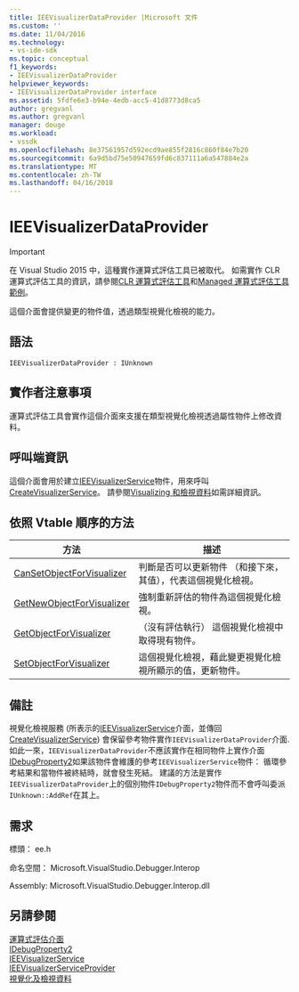 ```yaml
---
title: IEEVisualizerDataProvider |Microsoft 文件
ms.custom: ''
ms.date: 11/04/2016
ms.technology:
- vs-ide-sdk
ms.topic: conceptual
f1_keywords:
- IEEVisualizerDataProvider
helpviewer_keywords:
- IEEVisualizerDataProvider interface
ms.assetid: 5fdfe6e3-b94e-4edb-acc5-41d8773d8ca5
author: gregvanl
ms.author: gregvanl
manager: douge
ms.workload:
- vssdk
ms.openlocfilehash: 8e37561957d592ecd9ae855f2816c860f84e7b20
ms.sourcegitcommit: 6a9d5bd75e50947659fd6c837111a6a547884e2a
ms.translationtype: MT
ms.contentlocale: zh-TW
ms.lasthandoff: 04/16/2018
---
```

# <a name="ieevisualizerdataprovider"></a>IEEVisualizerDataProvider
> [!IMPORTANT]
>  在 Visual Studio 2015 中，這種實作運算式評估工具已被取代。 如需實作 CLR 運算式評估工具的資訊，請參閱[CLR 運算式評估工具](https://github.com/Microsoft/ConcordExtensibilitySamples/wiki/CLR-Expression-Evaluators)和[Managed 運算式評估工具範例](https://github.com/Microsoft/ConcordExtensibilitySamples/wiki/Managed-Expression-Evaluator-Sample)。  
  
 這個介面會提供變更的物件值，透過類型視覺化檢視的能力。  
  
## <a name="syntax"></a>語法  
  
```  
IEEVisualizerDataProvider : IUnknown  
```  
  
## <a name="notes-for-implementers"></a>實作者注意事項  
 運算式評估工具會實作這個介面來支援在類型視覺化檢視透過屬性物件上修改資料。  
  
## <a name="notes-for-callers"></a>呼叫端資訊  
 這個介面會用於建立[IEEVisualizerService](../../../extensibility/debugger/reference/ieevisualizerservice.md)物件，用來呼叫[CreateVisualizerService](../../../extensibility/debugger/reference/ieevisualizerserviceprovider-createvisualizerservice.md)。 請參閱[Visualizing 和檢視資料](../../../extensibility/debugger/visualizing-and-viewing-data.md)如需詳細資訊。  
  
## <a name="methods-in-vtable-order"></a>依照 Vtable 順序的方法  
  
|方法|描述|  
|------------|-----------------|  
|[CanSetObjectForVisualizer](../../../extensibility/debugger/reference/ieevisualizerdataprovider-cansetobjectforvisualizer.md)|判斷是否可以更新物件 （和接下來，其值），代表這個視覺化檢視。|  
|[GetNewObjectForVisualizer](../../../extensibility/debugger/reference/ieevisualizerdataprovider-getnewobjectforvisualizer.md)|強制重新評估的物件為這個視覺化檢視。|  
|[GetObjectForVisualizer](../../../extensibility/debugger/reference/ieevisualizerdataprovider-getobjectforvisualizer.md)|（沒有評估執行） 這個視覺化檢視中取得現有物件。|  
|[SetObjectForVisualizer](../../../extensibility/debugger/reference/ieevisualizerdataprovider-setobjectforvisualizer.md)|這個視覺化檢視，藉此變更視覺化檢視所顯示的值，更新物件。|  
  
## <a name="remarks"></a>備註  
 視覺化檢視服務 (所表示的[IEEVisualizerService](../../../extensibility/debugger/reference/ieevisualizerservice.md)介面，並傳回[CreateVisualizerService](../../../extensibility/debugger/reference/ieevisualizerserviceprovider-createvisualizerservice.md)) 會保留參考物件實作`IEEVisualizerDataProvider`介面. 如此一來，`IEEVisualizerDataProvider`不應該實作在相同物件上實作介面[IDebugProperty2](../../../extensibility/debugger/reference/idebugproperty2.md)如果該物件會維護的參考`IEEVisualizerService`物件： 循環參考結果和當物件被終結時，就會發生死結。 建議的方法是實作`IEEVisualizerDataProvider`上的個別物件`IDebugProperty2`物件而不會呼叫委派`IUnknown::AddRef`在其上。  
  
## <a name="requirements"></a>需求  
 標頭： ee.h  
  
 命名空間： Microsoft.VisualStudio.Debugger.Interop  
  
 Assembly: Microsoft.VisualStudio.Debugger.Interop.dll  
  
## <a name="see-also"></a>另請參閱  
 [運算式評估介面](../../../extensibility/debugger/reference/expression-evaluation-interfaces.md)   
 [IDebugProperty2](../../../extensibility/debugger/reference/idebugproperty2.md)   
 [IEEVisualizerService](../../../extensibility/debugger/reference/ieevisualizerservice.md)   
 [IEEVisualizerServiceProvider](../../../extensibility/debugger/reference/ieevisualizerserviceprovider.md)   
 [視覺化及檢視資料](../../../extensibility/debugger/visualizing-and-viewing-data.md)